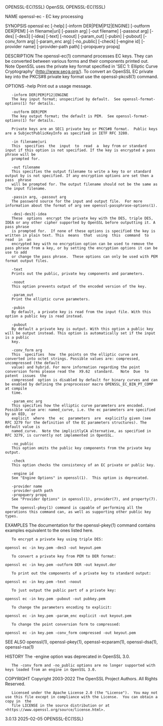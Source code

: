 OPENSSL-EC(1SSL)							    OpenSSL							      OPENSSL-EC(1SSL)

NAME
       openssl-ec - EC key processing

SYNOPSIS
       openssl ec [-help] [-inform DER|PEM|P12|ENGINE] [-outform DER|PEM] [-in filename|uri] [-passin arg] [-out filename] [-passout arg] [-des] [-des3]
       [-idea] [-text] [-noout] [-param_out] [-pubin] [-pubout] [-conv_form arg] [-param_enc arg] [-no_public] [-check] [-engine id] [-provider name]
       [-provider-path path] [-propquery propq]

DESCRIPTION
       The openssl-ec(1) command processes EC keys. They can be converted between various forms and their components printed out. Note OpenSSL uses the
       private key format specified in 'SEC 1: Elliptic Curve Cryptography' (http://www.secg.org/). To convert an OpenSSL EC private key into the PKCS#8
       private key format use the openssl-pkcs8(1) command.

OPTIONS
       -help
	   Print out a usage message.

       -inform DER|PEM|P12|ENGINE
	   The key input format; unspecified by default.  See openssl-format-options(1) for details.

       -outform DER|PEM
	   The key output format; the default is PEM.  See openssl-format-options(1) for details.

	   Private keys are an SEC1 private key or PKCS#8 format.  Public keys are a SubjectPublicKeyInfo as specified in IETF RFC 3280.

       -in filename|uri
	   This	 specifies  the	 input	to  read  a  key from or standard input if this option is not specified. If the key is encrypted a pass phrase will be
	   prompted for.

       -out filename
	   This specifies the output filename to write a key to or standard output by is not specified. If any encryption options are set then a  pass	phrase
	   will be prompted for. The output filename should not be the same as the input filename.

       -passin arg, -passout arg
	   The password source for the input and output file.  For more information about the format of arg see openssl-passphrase-options(1).

       -des|-des3|-idea
	   These  options  encrypt the private key with the DES, triple DES, IDEA or any other cipher supported by OpenSSL before outputting it. A pass phrase
	   is prompted for.  If none of these options is specified the key is written in plain text. This  means  that	using  this  command  to  read	in  an
	   encrypted key with no encryption option can be used to remove the pass phrase from a key, or by setting the encryption options it can be use to add
	   or change the pass phrase.  These options can only be used with PEM format output files.

       -text
	   Prints out the public, private key components and parameters.

       -noout
	   This option prevents output of the encoded version of the key.

       -param_out
	   Print the elliptic curve parameters.

       -pubin
	   By default, a private key is read from the input file. With this option a public key is read instead.

       -pubout
	   By default a private key is output. With this option a public key will be output instead. This option is automatically set if the input is a public
	   key.

       -conv_form arg
	   This	 specifies  how	 the points on the elliptic curve are converted into octet strings. Possible values are: compressed, uncompressed (the default
	   value) and hybrid. For more information regarding the point conversion forms please read the	 X9.62	standard.   Note  Due  to  patent  issues  the
	   compressed  option is disabled by default for binary curves and can be enabled by defining the preprocessor macro OPENSSL_EC_BIN_PT_COMP at compile
	   time.

       -param_enc arg
	   This specifies how the elliptic curve parameters are encoded.  Possible value are: named_curve, i.e. the ec parameters are specified by an OID,  or
	   explicit  where  the	 ec  parameters	 are  explicitly given (see RFC 3279 for the definition of the EC parameters structures). The default value is
	   named_curve.	 Note the implicitlyCA alternative, as specified in RFC 3279, is currently not implemented in OpenSSL.

       -no_public
	   This option omits the public key components from the private key output.

       -check
	   This option checks the consistency of an EC private or public key.

       -engine id
	   See "Engine Options" in openssl(1).	This option is deprecated.

       -provider name
       -provider-path path
       -propquery propq
	   See "Provider Options" in openssl(1), provider(7), and property(7).

       The openssl-pkey(1) command is capable of performing all the operations this command can, as well as supporting other public key types.

EXAMPLES
       The documentation for the openssl-pkey(1) command contains examples equivalent to the ones listed here.

       To encrypt a private key using triple DES:

	openssl ec -in key.pem -des3 -out keyout.pem

       To convert a private key from PEM to DER format:

	openssl ec -in key.pem -outform DER -out keyout.der

       To print out the components of a private key to standard output:

	openssl ec -in key.pem -text -noout

       To just output the public part of a private key:

	openssl ec -in key.pem -pubout -out pubkey.pem

       To change the parameters encoding to explicit:

	openssl ec -in key.pem -param_enc explicit -out keyout.pem

       To change the point conversion form to compressed:

	openssl ec -in key.pem -conv_form compressed -out keyout.pem

SEE ALSO
       openssl(1), openssl-pkey(1), openssl-ecparam(1), openssl-dsa(1), openssl-rsa(1)

HISTORY
       The -engine option was deprecated in OpenSSL 3.0.

       The -conv_form and -no_public options are no longer supported with keys loaded from an engine in OpenSSL 3.0.

COPYRIGHT
       Copyright 2003-2022 The OpenSSL Project Authors. All Rights Reserved.

       Licensed under the Apache License 2.0 (the "License").  You may not use this file except in compliance with the License.	 You can obtain a copy in  the
       file LICENSE in the source distribution or at <https://www.openssl.org/source/license.html>.

3.0.13									  2025-02-05							      OPENSSL-EC(1SSL)
